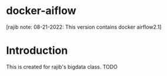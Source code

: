 # docker-aiflow
[rajib note: 08-21-2022: This version contains docker airflow2.1]
# Introduction
This is created for rajib's bigdata class.
TODO